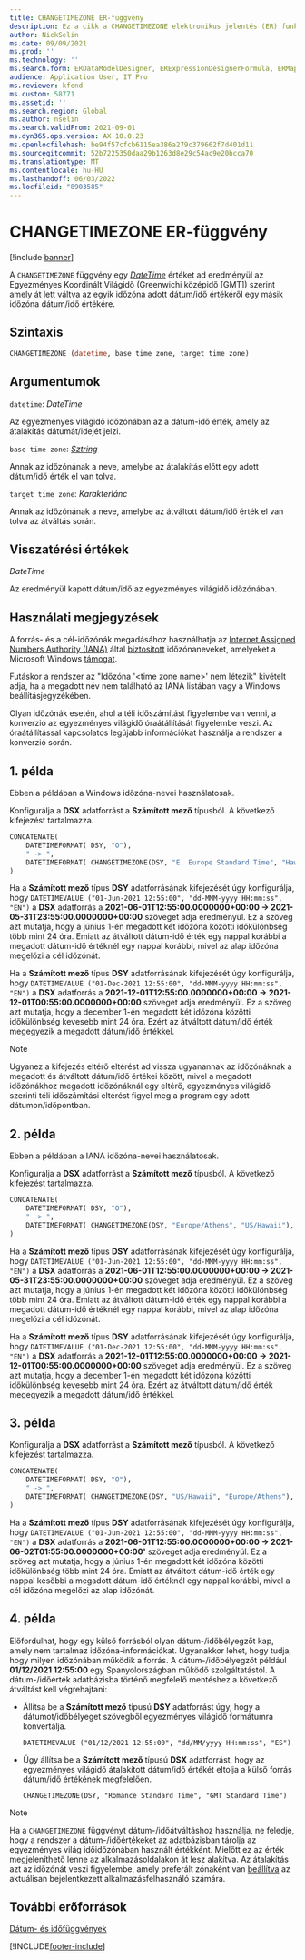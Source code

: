 ```yaml
---
title: CHANGETIMEZONE ER-függvény
description: Ez a cikk a CHANGETIMEZONE elektronikus jelentés (ER) funkcióval kapcsolatban tartalmaz tájékoztatást.
author: NickSelin
ms.date: 09/09/2021
ms.prod: ''
ms.technology: ''
ms.search.form: ERDataModelDesigner, ERExpressionDesignerFormula, ERMappedFormatDesigner, ERModelMappingDesigner
audience: Application User, IT Pro
ms.reviewer: kfend
ms.custom: 58771
ms.assetid: ''
ms.search.region: Global
ms.author: nselin
ms.search.validFrom: 2021-09-01
ms.dyn365.ops.version: AX 10.0.23
ms.openlocfilehash: be94f57cfcb6115ea386a279c379662f7d401d11
ms.sourcegitcommit: 52b7225350daa29b1263d8e29c54ac9e20bcca70
ms.translationtype: MT
ms.contentlocale: hu-HU
ms.lasthandoff: 06/03/2022
ms.locfileid: "8903585"
---
```

# <a name="changetimezone-er-function"></a>CHANGETIMEZONE ER-függvény

[!include [banner](../includes/banner.md)]

A `CHANGETIMEZONE` függvény egy *[DateTime](er-formula-supported-data-types-primitive.md#datetime)* értéket ad eredményül az Egyezményes Koordinált Világidő (Greenwichi középidő \[GMT\]) szerint amely át lett váltva az egyik időzóna adott dátum/idő értékéről egy másik időzóna dátum/idő értékére.

## <a name="syntax"></a>Szintaxis

```vb
CHANGETIMEZONE (datetime, base time zone, target time zone)
```

## <a name="arguments"></a>Argumentumok

`datetime`: *DateTime*

Az egyezményes világidő időzónában az a dátum-idő érték, amely az átalakítás dátumát/idejét jelzi.

`base time zone`: *[Sztring](er-formula-supported-data-types-primitive.md#string)*

Annak az időzónának a neve, amelybe az átalakítás előtt egy adott dátum/idő érték el van tolva.

`target time zone`: *Karakterlánc*

Annak az időzónának a neve, amelybe az átváltott dátum/idő érték el van tolva az átváltás során.

## <a name="return-values"></a>Visszatérési értékek

*DateTime*

Az eredményül kapott dátum/idő az egyezményes világidő időzónában.

## <a name="usage-notes"></a>Használati megjegyzések

A forrás- és a cél-időzónák megadásához használhatja az [Internet Assigned Numbers Authority (IANA)](https://www.iana.org/) által [biztosított](https://data.iana.org/time-zones/releases/) időzónaneveket, amelyeket a Microsoft Windows [támogat](/windows-hardware/manufacture/desktop/default-time-zones).

Futáskor a rendszer az "Időzóna '\<time zone name\>' nem létezik" kivételt adja, ha a megadott név nem található az IANA listában vagy a Windows beállításjegyzékében.

Olyan időzónák esetén, ahol a téli időszámítást figyelembe van venni, a konverzió az egyezményes világidő óraátállítását figyelembe veszi. Az óraátállítással kapcsolatos legújabb információkat használja a rendszer a konverzió során.

## <a name="example-1"></a>1. példa

Ebben a példában a Windows időzóna-nevei használatosak.

Konfigurálja a **DSX** adatforrást a **Számított mező** típusból. A következő kifejezést tartalmazza.

```vb
CONCATENATE(
    DATETIMEFORMAT( DSY, "O"), 
    " -> ", 
    DATETIMEFORMAT( CHANGETIMEZONE(DSY, "E. Europe Standard Time", "Hawaiian Standard Time"), "O")
)
```

Ha a **Számított mező** típus **DSY** adatforrásának kifejezését úgy konfigurálja, hogy `DATETIMEVALUE ("01-Jun-2021 12:55:00", "dd-MMM-yyyy HH:mm:ss", "EN")` a **DSX** adatforrás a **2021-06-01T12:55:00.0000000+00:00 -> 2021-05-31T23:55:00.0000000+00:00** szöveget adja eredményül. Ez a szöveg azt mutatja, hogy a június 1-én megadott két időzóna közötti időkülönbség több mint 24 óra. Emiatt az átváltott dátum-idő érték egy nappal korábbi a megadott dátum-idő értéknél egy nappal korábbi, mivel az alap időzóna megelőzi a cél időzónát.

Ha a **Számított mező** típus **DSY** adatforrásának kifejezését úgy konfigurálja, hogy `DATETIMEVALUE ("01-Dec-2021 12:55:00", "dd-MMM-yyyy HH:mm:ss", "EN")` a **DSX** adatforrás a **2021-12-01T12:55:00.0000000+00:00 -> 2021-12-01T00:55:00.0000000+00:00** szöveget adja eredményül. Ez a szöveg azt mutatja, hogy a december 1-én megadott két időzóna közötti időkülönbség kevesebb mint 24 óra. Ezért az átváltott dátum/idő érték megegyezik a megadott dátum/idő értékkel.

> [!NOTE]
> Ugyanez a kifejezés eltérő eltérést ad vissza ugyanannak az időzónáknak a megadott és átváltott dátum/idő értékei között, mivel a megadott időzónákhoz megadott időzónáknál egy eltérő, egyezményes világidő szerinti téli időszámítási eltérést figyel meg a program egy adott dátumon/időpontban.

## <a name="example-2"></a>2. példa

Ebben a példában a IANA időzóna-nevei használatosak.

Konfigurálja a **DSX** adatforrást a **Számított mező** típusból. A következő kifejezést tartalmazza.

```vb
CONCATENATE(
    DATETIMEFORMAT( DSY, "O"), 
    " -> ", 
    DATETIMEFORMAT( CHANGETIMEZONE(DSY, "Europe/Athens", "US/Hawaii"), "O")
)
```

Ha a **Számított mező** típus **DSY** adatforrásának kifejezését úgy konfigurálja, hogy `DATETIMEVALUE ("01-Jun-2021 12:55:00", "dd-MMM-yyyy HH:mm:ss", "EN")` a **DSX** adatforrás a **2021-06-01T12:55:00.0000000+00:00 -> 2021-05-31T23:55:00.0000000+00:00** szöveget adja eredményül. Ez a szöveg azt mutatja, hogy a június 1-én megadott két időzóna közötti időkülönbség több mint 24 óra. Emiatt az átváltott dátum-idő érték egy nappal korábbi a megadott dátum-idő értéknél egy nappal korábbi, mivel az alap időzóna megelőzi a cél időzónát.

Ha a **Számított mező** típus **DSY** adatforrásának kifejezését úgy konfigurálja, hogy `DATETIMEVALUE ("01-Dec-2021 12:55:00", "dd-MMM-yyyy HH:mm:ss", "EN")` a **DSX** adatforrás a **2021-12-01T12:55:00.0000000+00:00 -> 2021-12-01T00:55:00.0000000+00:00** szöveget adja eredményül. Ez a szöveg azt mutatja, hogy a december 1-én megadott két időzóna közötti időkülönbség kevesebb mint 24 óra. Ezért az átváltott dátum/idő érték megegyezik a megadott dátum/idő értékkel.

## <a name="example-3"></a>3. példa

Konfigurálja a **DSX** adatforrást a **Számított mező** típusból. A következő kifejezést tartalmazza.

```vb
CONCATENATE(
    DATETIMEFORMAT( DSY, "O"), 
    " -> ", 
    DATETIMEFORMAT( CHANGETIMEZONE(DSY, "US/Hawaii", "Europe/Athens"), "O")
)
```

Ha a **Számított mező** típus **DSY** adatforrásának kifejezését úgy konfigurálja, hogy `DATETIMEVALUE ("01-Jun-2021 12:55:00", "dd-MMM-yyyy HH:mm:ss", "EN")` a **DSX** adatforrás a **2021-06-01T12:55:00.0000000+00:00 -> 2021-06-02T01:55:00.0000000+00:00'** szöveget adja eredményül. Ez a szöveg azt mutatja, hogy a június 1-én megadott két időzóna közötti időkülönbség több mint 24 óra. Emiatt az átváltott dátum-idő érték egy nappal későbbi a megadott dátum-idő értéknél egy nappal korábbi, mivel a cél időzóna megelőzi az alap időzónát.

## <a name="example-4"></a>4. példa

Előfordulhat, hogy egy külső forrásból olyan dátum-/időbélyegzőt kap, amely nem tartalmaz időzóna-információkat. Ugyanakkor lehet, hogy tudja, hogy milyen időzónában működik a forrás. A dátum-/időbélyegzőt például **01/12/2021 12:55:00** egy Spanyolországban működő szolgáltatástól. A dátum-/időérték adatbázisba történő megfelelő mentéshez a következő átváltást kell végrehajtani:

- Állítsa be a **Számított mező** típusú **DSY** adatforrást úgy, hogy a dátumot/időbélyeget szövegből egyezményes világidő formátumra konvertálja.

    `DATETIMEVALUE ("01/12/2021 12:55:00", "dd/MM/yyyy HH:mm:ss", "ES")`

- Úgy állítsa be a **Számított mező** típusú **DSX** adatforrást, hogy az egyezményes világidő átalakított dátum/idő értékét eltolja a külső forrás dátum/idő értékének megfelelően.

    `CHANGETIMEZONE(DSY, "Romance Standard Time", "GMT Standard Time")`

> [!NOTE]
> Ha a `CHANGETIMEZONE` függvényt dátum-/időátváltáshoz használja, ne feledje, hogy a rendszer a dátum-/időértékeket az adatbázisban tárolja az egyezményes világ időidőzónában használt értékként. Mielőtt ez az érték megjeleníthető lenne az alkalmazásoldalakon át lesz alakítva. Az átalakítás azt az időzónát veszi figyelembe, amely preferált zónaként van [beállítva](../../fin-ops/organization-administration/tasks/set-users-preferred-time-zone.md) az aktuálisan bejelentkezett alkalmazásfelhasználó számára.

## <a name="additional-resources"></a>További erőforrások

[Dátum- és időfüggvények](er-functions-category-datetime.md)

[!INCLUDE[footer-include](../../../includes/footer-banner.md)]
